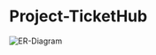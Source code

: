 # Project-TicketHub

![ER-Diagram](https://github.com/Im-vishalanand/Project-TicketHub/assets/108060013/9f53297b-46b9-4d59-84f0-a4abdb4a5dff)
